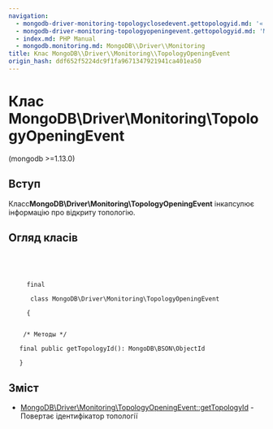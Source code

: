 ```yaml
---
navigation:
  - mongodb-driver-monitoring-topologyclosedevent.gettopologyid.md: '« MongoDB\\Driver\\Monitoring\\TopologyClosedEvent::getTopologyId'
  - mongodb-driver-monitoring-topologyopeningevent.gettopologyid.md: 'MongoDB\\Driver\\Monitoring\\TopologyOpeningEvent::getTopologyId »'
  - index.md: PHP Manual
  - mongodb.monitoring.md: MongoDB\\Driver\\Monitoring
title: Клас MongoDB\\Driver\\Monitoring\\TopologyOpeningEvent
origin_hash: ddf652f5224dc9f1fa9671347921941ca401ea50
---
```

# Клас MongoDB\\Driver\\Monitoring\\TopologyOpeningEvent

(mongodb >=1.13.0)

## Вступ

Класс**MongoDB\\Driver\\Monitoring\\TopologyOpeningEvent** інкапсулює інформацію про відкриту топологію.

## Огляд класів

```classsynopsis


    
    
     final
     
      class MongoDB\Driver\Monitoring\TopologyOpeningEvent
     
     {
    

    /* Методы */
    
   final public getTopologyId(): MongoDB\BSON\ObjectId

   }
```

## Зміст

-   [MongoDB\\Driver\\Monitoring\\TopologyOpeningEvent::getTopologyId](mongodb-driver-monitoring-topologyopeningevent.gettopologyid.md) \- Повертає ідентифікатор топології
